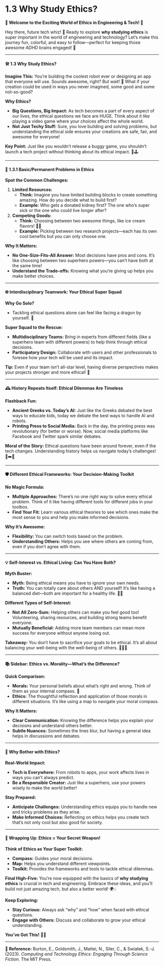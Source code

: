 # 1.3 Why Study Ethics?

**🎉 Welcome to the Exciting World of Ethics in Engineering & Tech! 🎉**

Hey there, future tech whiz! 🌟 Ready to explore **why studying ethics** is super important in the world of engineering and technology? Let’s make this journey fun, colorful, and easy to follow—perfect for keeping those awesome ADHD brains engaged! 🚀

***

#### 🛠️ **1.3 Why Study Ethics?**

**Imagine This:** You’re building the coolest robot ever or designing an app that everyone will use. Sounds awesome, right? But wait! 🤔 What if your creation could be used in ways you never imagined, some good and some not-so-good?

**Why Ethics?**

* **Big Questions, Big Impact:** As tech becomes a part of every aspect of our lives, the ethical questions we face are HUGE. Think about it like playing a video game where your choices affect the whole world.
* **Not Just Techy Stuff:** Sure, you love building and solving problems, but understanding the ethical side ensures your creations are safe, fair, and awesome for everyone!

**Key Point:** Just like you wouldn’t release a buggy game, you shouldn’t launch a tech project without thinking about its ethical impact. 🚫🕹️

***

#### 🧩 **1.3.1 Basic/Permanent Problems in Ethics**

**Spot the Common Challenges:**

1. **Limited Resources:**
   * **Think:** Imagine you have limited building blocks to create something amazing. How do you decide what to build first?
   * **Example:** Who gets a donated kidney first? The one who’s super sick or the one who could live longer after?
2. **Competing Goods:**
   * **Think:** Choosing between two awesome things, like ice cream flavors! 🍦🍦
   * **Example:** Picking between two research projects—each has its own cool benefits but you can only choose one.

**Why It Matters:**

* **No One-Size-Fits-All Answer:** Most decisions have pros and cons. It’s like choosing between two superhero powers—you can’t have both at the same time!
* **Understand the Trade-offs:** Knowing what you’re giving up helps you make better choices.

***

#### 🌐 **Interdisciplinary Teamwork: Your Ethical Super Squad**

**Why Go Solo?**

* Tackling ethical questions alone can feel like facing a dragon by yourself. 🐉

**Super Squad to the Rescue:**

* **Multidisciplinary Teams:** Bring in experts from different fields (like a superhero team with different powers) to help think through ethical decisions.
* **Participatory Design:** Collaborate with users and other professionals to foresee how your tech will be used and its impact.

**Tip:** Even if your team isn’t all-star level, having diverse perspectives makes your projects stronger and more ethical! 💪

***

#### 🕰️ **History Repeats Itself: Ethical Dilemmas Are Timeless**

**Flashback Fun:**

* **Ancient Greeks vs. Today’s AI:** Just like the Greeks debated the best ways to educate kids, today we debate the best ways to handle AI and robots.
* **Printing Press to Social Media:** Back in the day, the printing press was revolutionary (for better or worse). Now, social media platforms like Facebook and Twitter spark similar debates.

**Moral of the Story:** Ethical questions have been around forever, even if the tech changes. Understanding history helps us navigate today’s challenges! 📜➡️📱

***

#### 🛡️ **Different Ethical Frameworks: Your Decision-Making Toolkit**

**No Magic Formula:**

* **Multiple Approaches:** There’s no one right way to solve every ethical problem. Think of it like having different tools for different jobs in your toolbox.
* **Find Your Fit:** Learn various ethical theories to see which ones make the most sense to you and help you make informed decisions.

**Why It’s Awesome:**

* **Flexibility:** You can switch tools based on the problem.
* **Understanding Others:** Helps you see where others are coming from, even if you don’t agree with them.

***

#### 💡 **Self-Interest vs. Ethical Living: Can You Have Both?**

**Myth Buster:**

* **Myth:** Being ethical means you have to ignore your own needs.
* **Truth:** You can totally care about others AND yourself! It’s like having a balanced diet—both are important for a healthy life. 🍎💪

**Different Types of Self-Interest:**

* **Not All Zero-Sum:** Helping others can make you feel good too! Volunteering, sharing resources, and building strong teams benefit everyone.
* **Mutually Beneficial:** Adding more team members can mean more success for everyone without anyone losing out.

**Takeaway:** You don’t have to sacrifice your goals to be ethical. It’s all about balancing your well-being with the well-being of others. 🧘‍♂️✨

***

#### 📚 **Sidebar: Ethics vs. Morality—What’s the Difference?**

**Quick Comparison:**

* **Morals:** Your personal beliefs about what’s right and wrong. Think of them as your internal compass. 🧭
* **Ethics:** The thoughtful reflection and application of those morals in different situations. It’s like using a map to navigate your moral compass.

**Why It Matters:**

* **Clear Communication:** Knowing the difference helps you explain your decisions and understand others better.
* **Subtle Nuances:** Sometimes the lines blur, but having a general idea helps in discussions and debates.

***

#### 🎯 **Why Bother with Ethics?**

**Real-World Impact:**

* **Tech is Everywhere:** From robots to apps, your work affects lives in ways you can’t always predict.
* **Be a Responsible Creator:** Just like a superhero, use your powers wisely to make the world better!

**Stay Prepared:**

* **Anticipate Challenges:** Understanding ethics equips you to handle new and tricky problems as they arise.
* **Make Informed Choices:** Reflecting on ethics helps you create tech that’s not only cool but also good for society.

***

#### 🎉 **Wrapping Up: Ethics = Your Secret Weapon!**

**Think of Ethics as Your Super Toolkit:**

* **Compass:** Guides your moral decisions.
* **Map:** Helps you understand different viewpoints.
* **Toolkit:** Provides the frameworks and tools to tackle ethical dilemmas.

**Final High-Five:** You’re now equipped with the basics of **why studying ethics** is crucial in tech and engineering. Embrace these ideas, and you’ll build not just amazing tech, but also a better world! 🌍💡

**Keep Exploring:**

* **Stay Curious:** Always ask “why” and “how” when faced with ethical questions.
* **Engage with Others:** Discuss and collaborate to grow your ethical understanding.

**You’ve Got This!** 🚀✨

***

**📖 Reference:** Burton, E., Goldsmith, J., Mattei, N., Siler, C., & Swiatek, S.-J. (2023). _Computing and Technology Ethics: Engaging Through Science Fiction_. The MIT Press.
